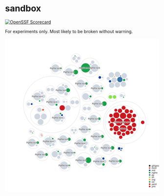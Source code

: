 # sandbox

[![OpenSSF Scorecard](https://api.securityscorecards.dev/projects/github.com/jauderho/sandbox/badge)](https://securityscorecards.dev/viewer/?uri=github.com/jauderho/sandbox)

For experiments only. Most likely to be broken without warning.

![Visualization of the codebase](./diagram.svg)
